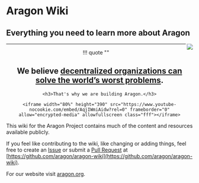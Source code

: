 # Aragon Wiki

<h2>Everything you need to learn more about Aragon</h2>

<img src="design/logo/png/isotype.png" class="heroImg" align="right" />

___

<center>

!!! quote ""
    <h2>We believe [decentralized organizations can solve the world’s worst problems](https://blog.aragon.org/decentralized-organizations-can-solve-the-worlds-worst-problems-840db6255d12).</h2>

    <h3>That's why we are building Aragon.</h3>

    <iframe width="80%" height="390" src="https://www.youtube-nocookie.com/embed/AqjIWmiAidw?rel=0" frameborder="0" allow="encrypted-media" allowfullscreen class="fff"></iframe>

</center>

This wiki for the Aragon Project contains much of the content and resources available publicly.

If you feel like contributing to the wiki, like changing or adding things, feel free to create an [Issue](https://github.com/aragon/aragon-wiki/issues) or submit a [Pull Request](https://github.com/aragon/aragon-wiki/pulls) at [https://github.com/aragon/aragon-wiki](https://github.com/aragon/aragon-wiki).

For our website visit [aragon.org](https://aragon.org).
